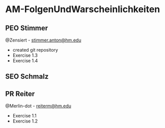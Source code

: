 # AM-FolgenUndWarscheinlichkeiten

## PEO Stimmer
@Zensiert - stimmer.anton@hm.edu
 * created git repository
 * Exercise 1.3
 * Exercise 1.4

## SEO Schmalz

## PR  Reiter 
@Merlin-dot - reiterm@hm.edu
 * Exercise 1.1
 * Exercise 1.2
